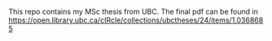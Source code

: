 This repo contains my MSc thesis from UBC. The final pdf can be found in https://open.library.ubc.ca/cIRcle/collections/ubctheses/24/items/1.0368685
